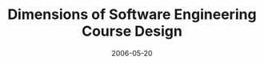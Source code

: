---
abstract: ''
authors:
- Mario Bernhart
- Thomas Grechenig
- Jennifer Hetzl
- Wolfgang Zuser
date: '2006-05-20'
featured: false
links:
- name: Publik
  url: https://publik.tuwien.ac.at/showentry.php?ID=140748&lang=2
publication_types:
- '1'
publishDate: '2006-05-20'
specifics: null
title: Dimensions of Software Engineering Course Design
url_pdf: ''
---